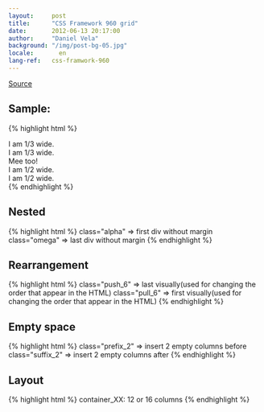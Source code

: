 ```yaml
---
layout:     post
title:      "CSS Framework 960 grid"
date:       2012-06-13 20:17:00
author:     "Daniel Vela"
background: "/img/post-bg-05.jpg"
locale:       en
lang-ref:   css-framwork-960
---
```



[Source](http://960.gs/)

## Sample:

{% highlight html %}
<div class="container_12">
  <div class="grid_4">
    I am 1/3 wide.
  </div>

  <div class="grid_4">
    I am 1/3 wide.
  </div>
  <div class="grid_4">
   Mee too!
  </div>
  <div class="clear"> 
  <div class="grid_6">
    I am 1/2 wide.
  </div>
  <div class="grid_6">
    I am 1/2 wide.
  </div>
</div>
{% endhighlight %}

## Nested

{% highlight html %}
class="alpha" => first div without margin
class="omega" => last div without margin
{% endhighlight %}

## Rearrangement

{% highlight html %}
class="push_6" => last visually(used for changing the order that appear in the HTML)
class="pull_6" => first visually(used for changing the order that appear in the HTML)
{% endhighlight %}

## Empty space

{% highlight html %}
class="prefix_2" => insert 2 empty columns before
class="suffix_2" => insert 2 empty columns after
{% endhighlight %}

## Layout

{% highlight html %}
container_XX: 12 or 16 columns
{% endhighlight %}